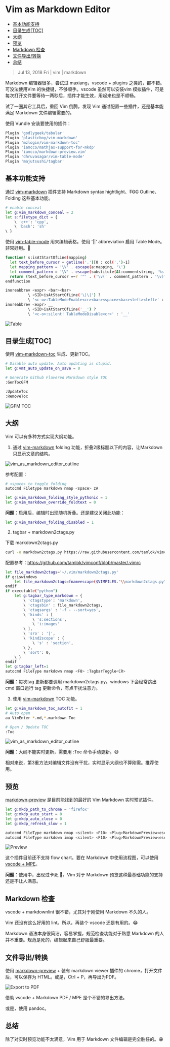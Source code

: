 # Vim as Markdown Editor

<!-- https://xizhong365.github.io/docs/vim_as_markdown_editor -->

<!-- vim-markdown-toc GFM -->

* [基本功能支持](#基本功能支持)
* [目录生成[TOC]](#目录生成toc)
* [大纲](#大纲)
* [预览](#预览)
* [Markdown 检查](#markdown-检查)
* [文件导出/转换](#文件导出转换)
* [总结](#总结)

<!-- vim-markdown-toc -->

> Jul 13, 2018 Fri | vim | markdown

Markdown 编辑器很多，尝试过 maxiang，vscode + plugins 之类的，都不错。可没法使用Vim 的快捷键，不够顺手。vscode 虽然可以安装vim 模拟插件，可是每次打开文件要等待一两秒后，插件才能生效，用起来也是不顺畅。

试了一圈其它工具后，重回 Vim 倒腾，发现 Vim 通过配置一些插件，还是基本能满足 Markdown 文件编辑需要的。

使用 Vundle 安装要使用的插件：

```sh
Plugin 'godlygeek/tabular'
Plugin 'plasticboy/vim-markdown'
Plugin 'mzlogin/vim-markdown-toc'
Plugin 'iamcco/mathjax-support-for-mkdp'
Plugin 'iamcco/markdown-preview.vim'
Plugin 'dhruvasagar/vim-table-mode'
Plugin 'majutsushi/tagbar'
```

## 基本功能支持

通过 [vim-markdown](https://github.com/plasticboy/vim-markdown) 插件支持 Markdown syntax hightlight、~~TOC~~ Outline、Folding 这些基本功能。

```sh
# enable conceal
let g:vim_markdown_conceal = 2
let s:filetype_dict = {
    \ 'c++': 'cpp',
    \ 'bash': 'sh'
\ }

```

使用 [vim-table-mode](https://github.com/dhruvasagar/vim-table-mode) 用来编辑表格。使用 '\|\|' abbreviation 启用 Table Mode。非常好用。🎉

```sh
function! s:isAtStartOfLine(mapping)
  let text_before_cursor = getline('.')[0 : col('.')-1]
  let mapping_pattern = '\V' . escape(a:mapping, '\')
  let comment_pattern = '\V' . escape(substitute(&l:commentstring, '%s.*$', '', ''), '\')
  return (text_before_cursor =~? '^' . ('\v(' . comment_pattern . '\v)?') . '\s*\v' . mapping_pattern . '\v$')
endfunction

inoreabbrev <expr> <bar><bar>
          \ <SID>isAtStartOfLine('\|\|') ?
          \ '<c-o>:TableModeEnable<cr><bar><space><bar><left><left>' : '<bar><bar>'
inoreabbrev <expr> __
          \ <SID>isAtStartOfLine('__') ?
          \ '<c-o>:silent! TableModeDisable<cr>' : '__'
```

![Table](images\vim_as_markdown_editor_table.png)

## 目录生成[TOC]

使用 [vim-markdown-toc](https://github.com/mzlogin/vim-markdown-toc) 生成、更新TOC。

```sh
# Disable auto update. Auto updating is stupid.
let g:vmt_auto_update_on_save = 0

# Generate Github Flavered Markdown style TOC
:GenTocGFM

:UpdateToc
:RemoveToc
```

![GFM TOC](images\vim_as_markdown_editor_toc01.png)

## 大纲

Vim 可以有多种方式实现大纲功能。

1. 通过 [vim-markdown](https://github.com/plasticboy/vim-markdown) folding 功能，折叠2级标题以下的内容，让Markdown 只显示文章的结构。

![vim_as_markdown_editor_outline](images\vim_as_markdown_editor_outline01.png)

参考配置：

```sh
# <space> to toggle folding
autocmd Filetype markdown nmap <space> zA

let g:vim_markdown_folding_style_pythonic = 1
let g:vim_markdown_override_foldtext = 0

```

**问题**：启用后，编辑时出现随机折叠。还是建议关闭此功能： 

```sh
let g:vim_markdown_folding_disabled = 1
```

2. tagbar + markdown2ctags.py

下载 markdown2ctags.py

```sh
curl -o markdown2ctags.py https://raw.githubusercontent.com/tamlok/vimconf/master/markdown2ctags.py
```

配置参考：https://github.com/tamlok/vimconf/blob/master/.vimrc

```sh
let file_markdown2ctags='~/.vim/markdown2ctags.py'
if g:iswindows
    let file_markdown2ctags=fnameescape($VIMFILES."\\markdown2ctags.py")
endif
if executable("python")
    let g:tagbar_type_markdown = {
        \ 'ctagstype': 'markdown',
        \ 'ctagsbin' : file_markdown2ctags,
        \ 'ctagsargs' : '-f - --sort=yes',
        \ 'kinds' : [
            \ 's:sections',
            \ 'i:images'
        \ ],
        \ 'sro' : '|',
        \ 'kind2scope' : {
            \ 's' : 'section',
        \ },
        \ 'sort': 0,
    \ }
endif
let g:tagbar_left=1
autocmd FileType markdown nmap <F8> :TagbarToggle<CR>
```

**问题**：每次tag 更新都要调用 markdown2ctags.py。windows 下会经常跳出 cmd 窗口运行 tag 更新命令，有点干扰注意力。

3. 使用 [vim-markdown](https://github.com/plasticboy/vim-markdown) TOC 功能。

```sh
let g:vim_markdown_toc_autofit = 1
# Auto open
au VimEnter *.md,*.markdown Toc

# Open / Update TOC
:Toc
```

![vim_as_markdown_editor_outline](images\vim_as_markdown_editor_outline02.png)

**问题**：大纲不能实时更新，需要用 :Toc 命令手动更新。😅

相对来说，第3重方法对编辑文件没有干扰，实时显示大纲也不算刚需。推荐使用。

## 预览

[markdown-preview](https://github.com/iamcco/markdown-preview.vim) 是目前能找到的最好的 Vim Markdown 实时预览插件。

```sh
let g:mkdp_path_to_chrome = 'firefox'
let g:mkdp_auto_start = 0
let g:mkdp_auto_close = 0
let g:mkdp_refresh_slow = 1

autocmd FileType markdown nmap <silent> <F10> <Plug>MarkdownPreview<esc>:sleep 2<esc>
autocmd FileType markdown imap <silent> <F10> <Plug>MarkdownPreview<esc>
```

![Preview](images\vim_as_markdown_editor_preview01.png)

这个插件目前还不支持 flow chart。要在 Markdown 中使用流程图，可以使用 [vscode + MPE](https://shd101wyy.github.io/markdown-preview-enhanced/#/diagrams)。

**问题**：使用中，出现过卡死 🐞。Vim 对于 Markdown 预览这种最基础功能的支持还是不让人满意。

## Markdown 检查

vscode + markdownlint 很不错，尤其对于刚使用 Markdown 不久的人。

Vim 还没有这么好用的 lint。所以，再装个 vscode 还是有用的。😂

Markdown 语法本身很简洁，容易掌握，规范检查功能对于熟悉 Markdown 的人并不重要。规范是死的，编辑起来自己舒服最重要。

## 文件导出/转换

使用 [markdown-preview](https://github.com/iamcco/markdown-preview.vim) + 装有 markdown viewer 插件的 chrome，打开文件后，可以保存为 HTML。或是，Ctrl + P，再导出为PDF。

![Export to PDF](images\vim_as_markdown_editor_export_to_pdf.png)

借助 vscode + Markdown PDF / MPE 是个不错的导出方法。

或是，使用 pandoc。

## 总结

除了对实时预览功能不太满意，Vim 用于 Markdown 文件编辑是完全胜任的。😀
